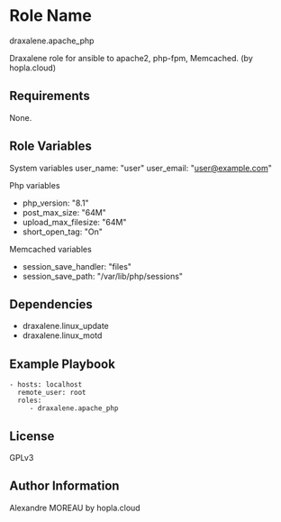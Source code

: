 Role Name
=========

draxalene.apache_php

Draxalene role for ansible to apache2, php-fpm, Memcached. (by hopla.cloud)

Requirements
------------

None.

Role Variables
--------------

System variables
user_name: "user"
user_email: "user@example.com"

Php variables
- php_version: "8.1"
- post_max_size: "64M"
- upload_max_filesize: "64M"
- short_open_tag: "On"

Memcached variables
- session_save_handler: "files"
- session_save_path: "/var/lib/php/sessions"

Dependencies
------------

- draxalene.linux_update
- draxalene.linux_motd


Example Playbook
----------------

    - hosts: localhost
      remote_user: root
      roles:
         - draxalene.apache_php

License
-------

GPLv3

Author Information
------------------

Alexandre MOREAU by hopla.cloud
